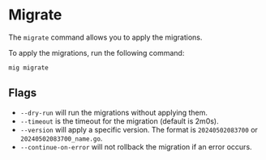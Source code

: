 # Migrate

The `migrate` command allows you to apply the migrations.

To apply the migrations, run the following command:

```sh
mig migrate
```

## Flags
- `--dry-run` will run the migrations without applying them.
- `--timeout` is the timeout for the migration (default is 2m0s).
- `--version` will apply a specific version. The format is `20240502083700` or `20240502083700_name.go`.
- `--continue-on-error` will not rollback the migration if an error occurs.

